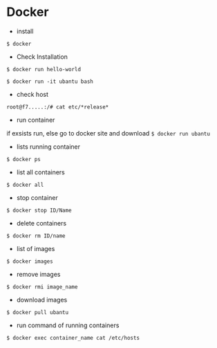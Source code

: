 # Docker
- install

`$ docker`

- Check Installation

`$ docker run hello-world`

`$ docker run -it ubantu bash`

- check host

`root@f7.....:/# cat etc/*release*`

- run container

if exsists run, else go to docker site and download
`$ docker run ubantu`


- lists running container

`$ docker ps`


- list all containers

`$ docker all`

- stop container

`$ docker stop ID/Name`

- delete containers

`$ docker rm ID/name`

- list of images

`$ docker images`

- remove images

`$ docker rmi image_name`

- download images

`$ docker pull ubantu`

- run command of running containers

`$ docker exec container_name cat /etc/hosts`
